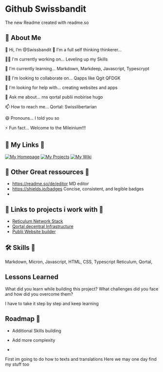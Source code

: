 # Github Swissbandit

The new Readme created with readme.so


## 🚀 About Me
👋 Hi, I’m @Swissbandit
👀 I'm a full self thinking thinkerer...

👩‍💻 I'm currently working on... Leveling up my Skills

🧠 I'm currently learning...
Markdown, Markdeep, Javascript, Typescrypt

👯‍♀️ I'm looking to collaborate on... Qapps like Qgit QFDGK

🤔 I'm looking for help with... creating websites and apps

💬 Ask me about... rns qortal publii mobirise hugo

📫 How to reach me... Qortal: Swisslibertarian

😄 Pronouns... I told you so

⚡️ Fun fact... Welcome to the Mileinium!!!



## 🔗 My Links 🌱
[![My Homepage](https://img.shields.io/badge/my_portfolio-000?style=for-the-badge&logo=ko-fi&logoColor=white)](https://q-apps.org/Swisslibertarian)
[![My Projects](https://img.shields.io/badge/My_Blog-yellow)](https://q-apps.org/APP/QBLOG)
[![My Wiki](https://img.shields.io/badge/My_Wiki-Projects-blue)](https://q-apps.org/APP/qwiki/)


## 🔗 Other Great ressources 💞️

- https://readme.so/de/editor MD editor
- https://shields.io/badges    Concise, consistent, and legible badges
- 


## 🔗 Links to projects i work with 🚀

- [Reticulum Network Stack](reticulum.network)
- [Qortal decentral Infrastructure](qortal.org)
- [Publii Website builder](https://getpublii.com/)





## 🛠 Skills 👋
Markdown, Micron, Javascript, HTML, CSS, Typescript
Reticulum, Qortal, 
## Lessons Learned

What did you learn while building this project? 
What challenges did you face and how did you overcome them?

I have to take it step by step and keep learning
## Roadmap 💬

- Additional Skills building

- Add more complexity

- 


<!---
Swissbandit/Swissbandit is a ✨ special ✨ repository because its `README.md` (this file) appears on your GitHub profile.
You can click the Preview link to take a look at your changes.
--->
First im going to do how to texts and translations
Here we may one day find my stuff too
